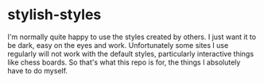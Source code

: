 stylish-styles
==============

I'm normally quite happy to use the styles created by others.  I just want it to be dark, easy on the eyes and work.  Unfortunately some sites I use regularly will not work with the default styles, particularly interactive things like chess boards.  So that's what this repo is for, the things I absolutely have to do myself.

